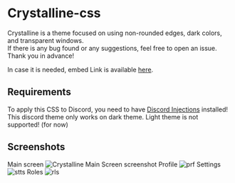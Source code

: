 # Crystalline-css
Crystalline is a theme focused on using non-rounded edges, dark colors, and transparent windows.<br>
If there is any bug found or any suggestions, feel free to open an issue. Thank you in advance!

In case it is needed, embed Link is available [here](https://rawgit.com/SamuiNe/Crystalline-css/master/crystalline.css).

## Requirements
To apply this CSS to Discord, you need to have [Discord Injections](https://github.com/DiscordInjections/DiscordInjections) installed!<br>
This discord theme only works on dark theme. Light theme is not supported! (for now)

## Screenshots
Main screen
![Crystalline Main Screen screenshot](http://astonedpenguin.demoted.me/fc3ee.png)
Profile
![prf](http://astonedpenguin.demoted.me/56fd1.png)
Settings
![stts](http://astonedpenguin.demoted.me/26dcc.png)
Roles
![rls](http://astonedpenguin.demoted.me/a14d5.png)

